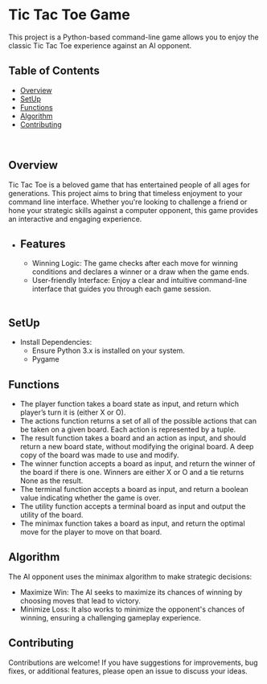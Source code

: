 # Tic Tac Toe Game 
This project is a Python-based command-line game allows you to enjoy the classic Tic Tac Toe experience against an AI opponent.

## Table of Contents
- [Overview](#overview)
- [SetUp](#setup)
- [Functions](#functions)
- [Algorithm](#algorithm)
- [Contributing](#contributing)

<br>
    
## Overview
Tic Tac Toe is a beloved game that has entertained people of all ages for generations. This project aims to bring that timeless enjoyment to your command line interface. Whether you're looking to challenge a friend or hone your strategic skills against a computer opponent, this game provides an interactive and engaging experience.

- ## Features
  - Winning Logic: The game checks after each move for winning conditions and declares a winner or a draw when the game ends.
  - User-friendly Interface: Enjoy a clear and intuitive command-line interface that guides you through each game session.
    <br>
    <br>

## SetUp
- Install Dependencies:
  - Ensure Python 3.x is installed on your system.
  - Pygame

## Functions
- The player function takes a board state as input, and return which player’s turn it is (either X or O).
- The actions function returns a set of all of the possible actions that can be taken on a given board. Each action is represented by a tuple.
- The result function takes a board and an action as input, and should return a new board state, without modifying the original board. A deep copy of the board was made to use and modify.
- The winner function accepts a board as input, and return the winner of the board if there is one. Winners are either X or O and a tie returns None as the result.
- The terminal function accepts a board as input, and return a boolean value indicating whether the game is over.
- The utility function accepts a terminal board as input and output the utility of the board.
- The minimax function takes a board as input, and return the optimal move for the player to move on that board.

## Algorithm
The AI opponent uses the minimax algorithm to make strategic decisions:

- Maximize Win: The AI seeks to maximize its chances of winning by choosing moves that lead to victory.
- Minimize Loss: It also works to minimize the opponent's chances of winning, ensuring a challenging gameplay experience.

## Contributing
Contributions are welcome! If you have suggestions for improvements, bug fixes, or additional features, please open an issue to discuss your ideas.

